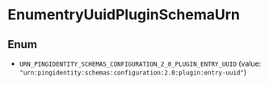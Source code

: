 

# EnumentryUuidPluginSchemaUrn

## Enum


* `URN_PINGIDENTITY_SCHEMAS_CONFIGURATION_2_0_PLUGIN_ENTRY_UUID` (value: `"urn:pingidentity:schemas:configuration:2.0:plugin:entry-uuid"`)



